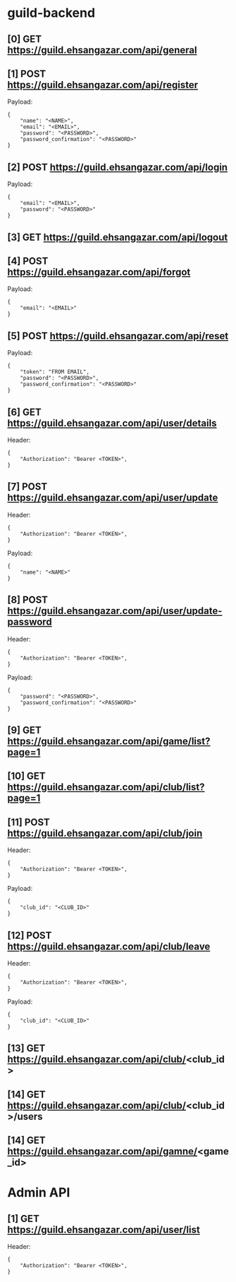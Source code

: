 # guild-backend


## [0] GET https://guild.ehsangazar.com/api/general

## [1] POST https://guild.ehsangazar.com/api/register

Payload:
```
{
    "name": "<NAME>",
    "email": "<EMAIL>",
    "password": "<PASSWORD>",
    "password_confirmation": "<PASSWORD>"
}
```

## [2] POST https://guild.ehsangazar.com/api/login

Payload:
```
{
    "email": "<EMAIL>",
    "password": "<PASSWORD>"
}

```

## [3] GET https://guild.ehsangazar.com/api/logout

## [4] POST https://guild.ehsangazar.com/api/forgot

Payload:
```
{
    "email": "<EMAIL>"
}

```

## [5] POST https://guild.ehsangazar.com/api/reset

Payload:
```
{
    "token": "FROM EMAIL",
    "password": "<PASSWORD>",
    "password_confirmation": "<PASSWORD>"
}

```

## [6] GET https://guild.ehsangazar.com/api/user/details
Header:
```
{
    "Authorization": "Bearer <TOKEN>",
}

```

## [7] POST https://guild.ehsangazar.com/api/user/update
Header:
```
{
    "Authorization": "Bearer <TOKEN>",
}

```
Payload:
```
{
    "name": "<NAME>"
}

```

## [8] POST https://guild.ehsangazar.com/api/user/update-password
Header:
```
{
    "Authorization": "Bearer <TOKEN>",
}

```
Payload:
```
{
    "password": "<PASSWORD>",
    "password_confirmation": "<PASSWORD>"
}

```

## [9] GET https://guild.ehsangazar.com/api/game/list?page=1

## [10] GET https://guild.ehsangazar.com/api/club/list?page=1

## [11] POST https://guild.ehsangazar.com/api/club/join
Header:
```
{
    "Authorization": "Bearer <TOKEN>",
}

```
Payload:
```
{
    "club_id": "<CLUB_ID>"
}
```

## [12] POST https://guild.ehsangazar.com/api/club/leave
Header:
```
{
    "Authorization": "Bearer <TOKEN>",
}
```
Payload:
```
{
    "club_id": "<CLUB_ID>"
}
```

## [13] GET https://guild.ehsangazar.com/api/club/<club_id>

## [14] GET https://guild.ehsangazar.com/api/club/<club_id>/users

## [14] GET https://guild.ehsangazar.com/api/gamne/<game_id>



# Admin API
## [1] GET https://guild.ehsangazar.com/api/user/list
Header:
```
{
    "Authorization": "Bearer <TOKEN>",
}